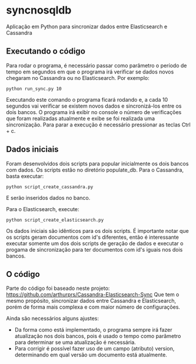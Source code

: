# syncnosqldb
Aplicação em Python para sincronizar dados entre Elasticsearch e Cassandra

## Executando o código

Para rodar o programa, é necessário passar como parâmetro o período de tempo em segundos em que o programa irá verificar se dados novos chegaram no Cassandra ou no Elasticsearch. Por exemplo:

    python run_sync.py 10

Executando este comando o programa ficará rodando e, a cada 10 segundos vai verificar se existem novos dados e sincronizá-los entre os dois bancos.
O programa irá exibir no console o número de verificações que foram realizadas atualmente e exibe se foi realizada uma sincronização.
Para parar a execução é necessário pressionar as teclas Ctrl + c.

## Dados iniciais

Foram desenvolvidos dois scripts para popular inicialmente os dois bancos com dados. Os scripts estão no diretório populate_db.
Para o Cassandra, basta executar:

    python script_create_cassandra.py

E serão inseridos dados no banco.

Para o Elasticsearch, execute:

    python script_create_elasticsearch.py

Os dados iniciais são idênticos para os dois scripts. É importante notar que os scripts geram documentos com id's diferentes, então é interessante executar somente um dos dois scripts de geração de dados e executar o progama de sincronização para ter documentos com id's iguais nos dois bancos.

## O código

Parte do código foi baseado neste projeto: https://github.com/arthurprs/Cassandra-Elasticsearch-Sync
Que tem o mesmo propósito, sincronizar dados entre Cassandra e Elasticsearch, porém de forma mais complexa e com maior número de configurações.

Ainda são necessários alguns ajustes:
* Da forma como está implementado, o programa sempre irá fazer atualização nos dois bancos, pois é usado o tempo como parâmetro para determinar se uma atualização é necessária.
* Para corrigir é possível fazer uso de um campo (atributo) version, determinando em qual versão um documento está atualmente.
